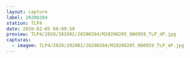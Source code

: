 ```yaml
---
layout: capture
label: 20200204
station: TLP4
date: 2020-02-05 08:09:59
preview: TLP4/2020/202002/20200204/M20200205_080959_TLP_4P.jpg
capturas:
  - imagem: TLP4/2020/202002/20200204/M20200205_080959_TLP_4P.jpg
---
```


